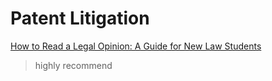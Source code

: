 # **Patent Litigation**

[How to Read a Legal Opinion: A Guide for New Law Students](https://papers.ssrn.com/sol3/papers.cfm?abstract_id=1160925)

> highly recommend

